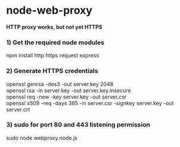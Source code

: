 # node-web-proxy

<b>HTTP proxy works, but not yet HTTPS</b>

<h3>1) Get the required node modules</h3>
npm install http https request express

<h3>2) Generate HTTPS credentials</h3>
openssl genrsa -des3 -out server.key 2048<br>
openssl rsa -in server.key -out server.key.insecure<br>
openssl req -new -key server.key -out server.csr<br>
openssl x509 -req -days 365 -in server.csr -signkey server.key -out server.crt

<h3>3) sudo for port 80 and 443 listening permission</h3>
sudo node webproxy.node.js
